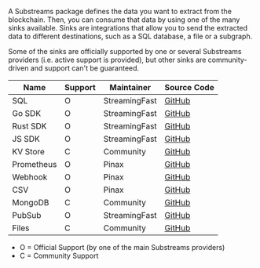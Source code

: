 A Substreams package defines the data you want to extract from the blockchain. Then, you can consume that data by using one of the many sinks available. Sinks are integrations that allow you to send the extracted data to different destinations, such as a SQL database, a file or a subgraph.

Some of the sinks are officially supported by one or several Substreams providers (i.e. active support is provided), but other sinks are community-driven and support can't be guaranteed.

| Name      | Support | Maintainer       | Source Code |
|-----------|---------|------------------|-------------|
| SQL       | O       | StreamingFast    |[GitHub](https://github.com/streamingfast/substreams-sink-sql)|
| Go SDK    | O       | StreamingFast    |[GitHub](https://github.com/streamingfast/substreams-sink-kv)|
| Rust SDK  | O       | StreamingFast    |[GitHub](https://github.com/streamingfast/substreams-sink)|
| JS SDK    | O       | StreamingFast    |[GitHub](https://github.com/substreams-js/substreams-js)|
| KV Store  | C       | Community        |[GitHub](https://github.com/streamingfast/substreams-sink-kv)|
| Prometheus| O       | Pinax            |[GitHub](https://github.com/pinax-network/substreams-sink-prometheus)|
| Webhook   | O       | Pinax            |[GitHub](https://github.com/pinax-network/substreams-sink-webhook)|
| CSV       | O       | Pinax            |[GitHub](https://github.com/pinax-network/substreams-sink-csv)|
| MongoDB   | C       | Community        |[GitHub](https://github.com/streamingfast/substreams-sink-mongodb)|
| PubSub    | O       | StreamingFast    |[GitHub](https://substreams.streamingfast.io/documentation/consume/other-ways-of-consuming/pubsub)|
| Files     | C       | Community        |[GitHub](https://github.com/streamingfast/substreams-sink-files)|

* O = Official Support (by one of the main Substreams providers)
* C = Community Support
